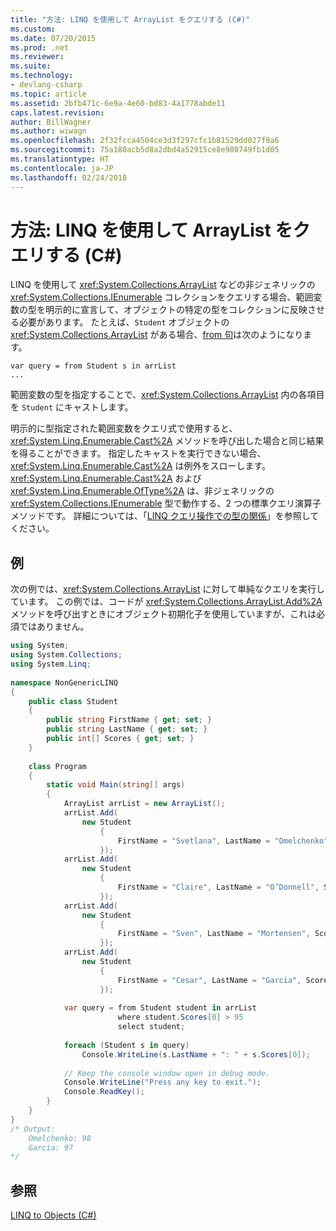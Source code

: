 ```yaml
---
title: "方法: LINQ を使用して ArrayList をクエリする (C#)"
ms.custom: 
ms.date: 07/20/2015
ms.prod: .net
ms.reviewer: 
ms.suite: 
ms.technology:
- devlang-csharp
ms.topic: article
ms.assetid: 2bfb471c-6e9a-4e60-bd83-4a1778abde11
caps.latest.revision: 
author: BillWagner
ms.author: wiwagn
ms.openlocfilehash: 2f32fcca4504ce3d3f297cfc1b81529dd027f9a6
ms.sourcegitcommit: 75a180acb5d8a2dbd4a52915ce8e980749fb1d05
ms.translationtype: HT
ms.contentlocale: ja-JP
ms.lasthandoff: 02/24/2018
---
```

# <a name="how-to-query-an-arraylist-with-linq-c"></a>方法: LINQ を使用して ArrayList をクエリする (C#)
LINQ を使用して <xref:System.Collections.ArrayList> などの非ジェネリックの <xref:System.Collections.IEnumerable> コレクションをクエリする場合、範囲変数の型を明示的に宣言して、オブジェクトの特定の型をコレクションに反映させる必要があります。 たとえば、`Student` オブジェクトの <xref:System.Collections.ArrayList> がある場合、[from 句](../../../../csharp/language-reference/keywords/from-clause.md)は次のようになります。  
  
```  
var query = from Student s in arrList  
...  
```  
  
 範囲変数の型を指定することで、<xref:System.Collections.ArrayList> 内の各項目を `Student` にキャストします。  
  
 明示的に型指定された範囲変数をクエリ式で使用すると、<xref:System.Linq.Enumerable.Cast%2A> メソッドを呼び出した場合と同じ結果を得ることができます。 指定したキャストを実行できない場合、<xref:System.Linq.Enumerable.Cast%2A> は例外をスローします。 <xref:System.Linq.Enumerable.Cast%2A> および <xref:System.Linq.Enumerable.OfType%2A> は、非ジェネリックの <xref:System.Collections.IEnumerable> 型で動作する、2 つの標準クエリ演算子メソッドです。 詳細については、「[LINQ クエリ操作での型の関係](../../../../csharp/programming-guide/concepts/linq/type-relationships-in-linq-query-operations.md)」を参照してください。  
  
## <a name="example"></a>例  
 次の例では、<xref:System.Collections.ArrayList> に対して単純なクエリを実行しています。 この例では、コードが <xref:System.Collections.ArrayList.Add%2A> メソッドを呼び出すときにオブジェクト初期化子を使用していますが、これは必須ではありません。  
  
```csharp  
using System;  
using System.Collections;  
using System.Linq;  
  
namespace NonGenericLINQ  
{  
    public class Student  
    {  
        public string FirstName { get; set; }  
        public string LastName { get; set; }  
        public int[] Scores { get; set; }  
    }  
  
    class Program  
    {  
        static void Main(string[] args)  
        {  
            ArrayList arrList = new ArrayList();  
            arrList.Add(  
                new Student  
                    {  
                        FirstName = "Svetlana", LastName = "Omelchenko", Scores = new int[] { 98, 92, 81, 60 }  
                    });  
            arrList.Add(  
                new Student  
                    {  
                        FirstName = "Claire", LastName = "O’Donnell", Scores = new int[] { 75, 84, 91, 39 }  
                    });  
            arrList.Add(  
                new Student  
                    {  
                        FirstName = "Sven", LastName = "Mortensen", Scores = new int[] { 88, 94, 65, 91 }  
                    });  
            arrList.Add(  
                new Student  
                    {  
                        FirstName = "Cesar", LastName = "Garcia", Scores = new int[] { 97, 89, 85, 82 }  
                    });  
  
            var query = from Student student in arrList  
                        where student.Scores[0] > 95  
                        select student;  
  
            foreach (Student s in query)  
                Console.WriteLine(s.LastName + ": " + s.Scores[0]);  
  
            // Keep the console window open in debug mode.  
            Console.WriteLine("Press any key to exit.");  
            Console.ReadKey();  
        }  
    }  
}  
/* Output:   
    Omelchenko: 98  
    Garcia: 97  
*/  
```  
  
## <a name="see-also"></a>参照  
 [LINQ to Objects (C#)](../../../../csharp/programming-guide/concepts/linq/linq-to-objects.md)
